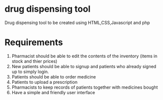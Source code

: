 # drug dispensing tool
 Drug dispensing tool to  be created using HTML,CSS,Javascript and php 
# Requirements
 1. Pharmacist should be able to edit the contents of the inventory (items in stock and thier prices)
 2. New patients should be able to signup and patients who already signed up to simply login.
 3. Patients should be able to order medicine
 4. Patients to upload a prescription
 5. Pharmacists to keep records of patients together with medicines bought
 6. Have a simple and friendly user interface